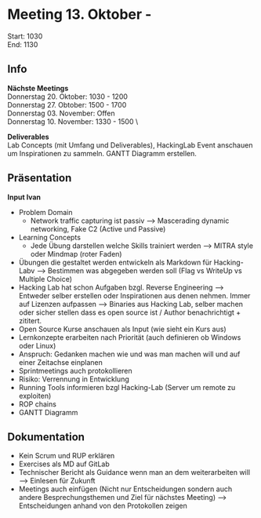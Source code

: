 # Meeting 13. Oktober - 
Start: 1030 \
End: 1130 

## Info 
**Nächste Meetings** \
Donnerstag 20. Oktober: 1030 - 1200 \
Donnerstag 27. Obtober: 1500 - 1700 \
Donnerstag 03. November: Offen \
Donnerstag 10. November: 1330 - 1500 \

**Deliverables** \
Lab Concepts (mit Umfang und Deliverables), HackingLab Event anschauen um Inspirationen zu sammeln. GANTT Diagramm erstellen.

## Präsentation
**Input Ivan** 
- Problem Domain
  - Network traffic capturing ist passiv --> Mascerading dynamic networking, Fake C2 (Active und Passive)
- Learning Concepts
  - Jede Übung darstellen welche Skills trainiert werden --> MITRA style oder Mindmap (roter Faden)
- Übungen die gestaltet werden entwickeln als Markdown für Hacking-Labv --> Bestimmen was abgegeben werden soll (Flag vs WriteUp vs Multiple Choice)
- Hacking Lab hat schon Aufgaben bzgl. Reverse Engineering --> Entweder selber erstellen oder Inspirationen aus denen nehmen. Immer auf Lizenzen aufpassen --> Binaries aus Hacking Lab, selber machen oder sicher stellen dass es open source ist / Author benachrichtigt + zititert.
- Open Source Kurse anschauen als Input (wie sieht ein Kurs aus)
- Lernkonzepte erarbeiten nach Priorität (auch definieren ob Windows oder Linux)
- Anspruch: Gedanken machen wie und was man machen will und auf einer Zeitachse einplanen
- Sprintmeetings auch protokollieren
- Risiko: Verrennung in Entwicklung
- Running Tools informieren bzgl Hacking-Lab (Server um remote zu exploiten)
- ROP chains
- GANTT Diagramm

## Dokumentation
- Kein Scrum und RUP erklären
- Exercises als MD auf GitLab
- Technischer Bericht als Guidance wenn man an dem weiterarbeiten will --> Einlesen für Zukunft
- Meetings auch einfügen (Nicht nur Entscheidungen sondern auch andere Besprechungsthemen und Ziel für nächstes Meeting)
    --> Entscheidungen anhand von den Protokollen zeigen